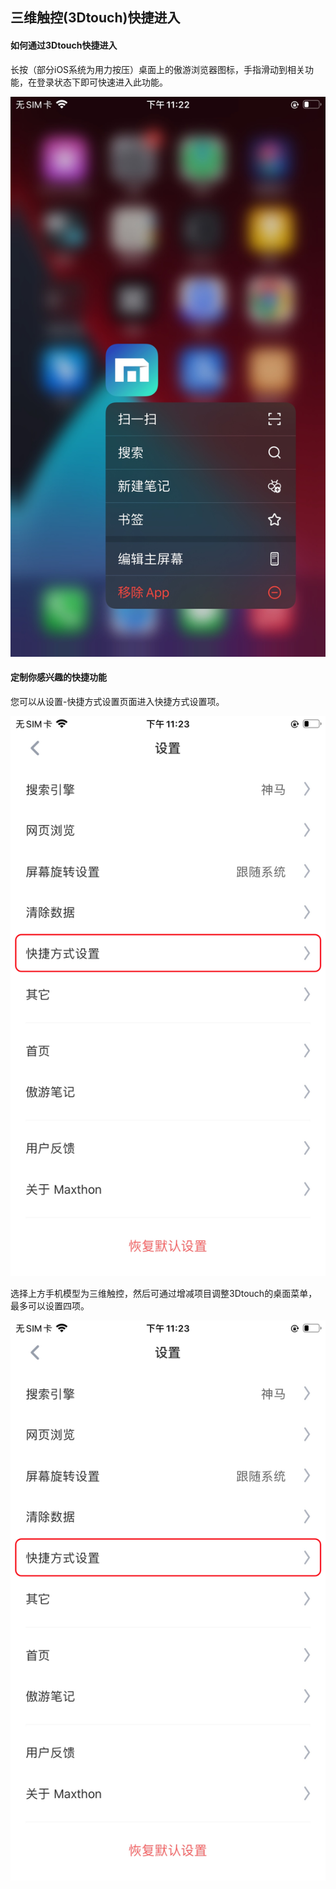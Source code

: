 ## 三维触控(3Dtouch)快捷进入

#### 如何通过3Dtouch快捷进入

长按（部分iOS系统为用力按压）桌面上的傲游浏览器图标，手指滑动到相关功能，在登录状态下即可快速进入此功能。

![桌面长按图标](images/mobile_help_6.png "=30%,30%") 

#### 定制你感兴趣的快捷功能

您可以从设置-快捷方式设置页面进入快捷方式设置项。

![快捷方式设置](images/mobile_help_7.png "=30%,30%") 

选择上方手机模型为三维触控，然后可通过增减项目调整3Dtouch的桌面菜单，最多可以设置四项。

![调整3dtouch](images/mobile_help_7.png "=30%,30%") 
